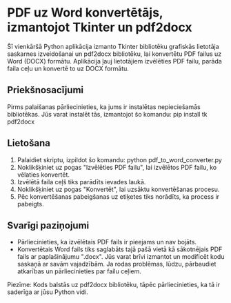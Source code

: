 # PDF uz Word konvertētājs, izmantojot Tkinter un pdf2docx
Šī vienkāršā Python aplikācija izmanto Tkinter bibliotēku grafiskās lietotāja saskarnes izveidošanai un pdf2docx bibliotēku, lai konvertētu PDF failus uz Word (DOCX) formātu. Aplikācija ļauj lietotājiem izvēlēties PDF failu, parāda faila ceļu un konvertē to uz DOCX formātu.

## Priekšnosacījumi
Pirms palaišanas pārliecinieties, ka jums ir instalētas nepieciešamās bibliotēkas. Jūs varat instalēt tās, izmantojot šo komandu:
    pip install tk pdf2docx

## Lietošana
1. Palaidiet skriptu, izpildot šo komandu:
    python pdf_to_word_converter.py
2. Noklikšķiniet uz pogas "Izvēlēties PDF failu", lai izvēlētos PDF failu, ko vēlaties konvertēt.
3. Izvēlētā faila ceļš tiks parādīts ievades laukā.
4. Noklikšķiniet uz pogas "Konvertēt", lai uzsāktu konvertēšanas procesu.
5. Pēc konvertēšanas pabeigšanas uz etiķetes tiks norādīts, ka process ir pabeigts.

## Svarīgi paziņojumi
- Pārliecinieties, ka izvēlētais PDF fails ir pieejams un nav bojāts.
- Konvertētais Word fails tiks saglabāts tajā pašā vietā kā sākotnējais PDF fails ar paplašinājumu ".docx".
Jūs varat brīvi izmantot un modificēt kodu saskaņā ar savām vajadzībām. Ja rodas problēmas, lūdzu, pārbaudiet atkarības un pārliecinieties par failu ceļiem.

Piezīme: Kods balstās uz pdf2docx bibliotēku, tāpēc pārliecinieties, ka tā ir saderīga ar jūsu Python vidi.
